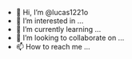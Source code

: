 - 👋 Hi, I’m @lucas1221o
- 👀 I’m interested in ...
- 🌱 I’m currently learning ...
- 💞️ I’m looking to collaborate on ...
- 📫 How to reach me ...

<!---
lucas1221o/lucas1221o is a ✨ special ✨ repository because its `README.md` (this file) appears on your GitHub profile.
You can click the Preview link to take a look at your changes.
--->
